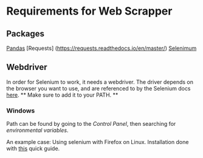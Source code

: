 # Requirements for Web Scrapper


## Packages
[Pandas](https://pandas.pydata.org/)
[Requests] (https://requests.readthedocs.io/en/master/)
[Selenimum](https://selenium-python.readthedocs.io/)

## Webdriver
In order for Selenium to work, it needs a webdriver. The driver depends on the browser you want to use, and are referenced to by the Selenium docs [here](https://selenium-python.readthedocs.io/installation.html#drivers). ** Make sure to add it to your PATH. **

### Windows
Path can be found by going to the *Control Panel*, then searching for *environmental variables*.

An example case: Using selenium with Firefox on Linux. Installation done with [this](https://askubuntu.com/questions/870530/how-to-install-geckodriver-in-ubuntu) quick guide.
